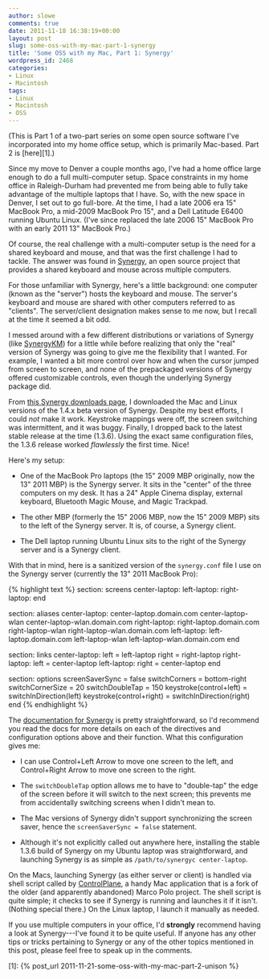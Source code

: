```yaml
---
author: slowe
comments: true
date: 2011-11-18 16:38:19+00:00
layout: post
slug: some-oss-with-my-mac-part-1-synergy
title: 'Some OSS with my Mac, Part 1: Synergy'
wordpress_id: 2468
categories:
- Linux
- Macintosh
tags:
- Linux
- Macintosh
- OSS
---
```


(This is Part 1 of a two-part series on some open source software I've incorporated into my home office setup, which is primarily Mac-based. Part 2 is [here][1].)

Since my move to Denver a couple months ago, I've had a home office large enough to do a full multi-computer setup. Space constraints in my home office in Raleigh-Durham had prevented me from being able to fully take advantage of the multiple laptops that I have. So, with the new space in Denver, I set out to go full-bore. At the time, I had a late 2006 era 15" MacBook Pro, a mid-2009 MacBook Pro 15", and a Dell Latitude E6400 running Ubuntu Linux. (I've since replaced the late 2006 15" MacBook Pro with an early 2011 13" MacBook Pro.)

Of course, the real challenge with a multi-computer setup is the need for a shared keyboard and mouse, and that was the first challenge I had to tackle. The answer was found in [Synergy](http://synergy-foss.org/), an open source project that provides a shared keyboard and mouse across multiple computers.

For those unfamiliar with Synergy, here's a little background: one computer (known as the "server") hosts the keyboard and mouse. The server's keyboard and mouse are shared with other computers referred to as "clients". The server/client designation makes sense to me now, but I recall at the time it seemed a bit odd.

I messed around with a few different distributions or variations of Synergy (like [SynergyKM](http://sourceforge.net/projects/synergykm/)) for a little while before realizing that only the "real" version of Synergy was going to give me the flexibility that I wanted. For example, I wanted a bit more control over how and when the cursor jumped from screen to screen, and none of the prepackaged versions of Synergy offered customizable controls, even though the underlying Synergy package did.

From [this Synergy downloads page](http://synergy-foss.org/download/), I downloaded the Mac and Linux versions of the 1.4.x beta version of Synergy. Despite my best efforts, I could _not_ make it work. Keystroke mappings were off, the screen switching was intermittent, and it was buggy. Finally, I dropped back to the latest stable release at the time (1.3.6). Using the exact same configuration files, the 1.3.6 release worked _flawlessly_ the first time. Nice!

Here's my setup:

* One of the MacBook Pro laptops (the 15" 2009 MBP originally, now the 13" 2011 MBP) is the Synergy server. It sits in the "center" of the three computers on my desk. It has a 24" Apple Cinema display, external keyboard, Bluetooth Magic Mouse, and Magic Trackpad.

* The other MBP (formerly the 15" 2006 MBP, now the 15" 2009 MBP) sits to the left of the Synergy server. It is, of course, a Synergy client.

* The Dell laptop running Ubuntu Linux sits to the right of the Synergy server and is a Synergy client.

With that in mind, here is a sanitized version of the `synergy.conf` file I use on the Synergy server (currently the 13" 2011 MacBook Pro):

{% highlight text %}
section: screens
    center-laptop:
    left-laptop:
    right-laptop:
end

section: aliases
    center-laptop:
        center-laptop.domain.com
        center-laptop-wlan
        center-laptop-wlan.domain.com
    right-laptop:
        right-laptop.domain.com
        right-laptop-wlan
        right-laptop-wlan.domain.com
    left-laptop:
        left-laptop.domain.com
        left-laptop-wlan
        left-laptop-wlan.domain.com
end

section: links
    center-laptop:
        left = left-laptop
        right = right-laptop
    right-laptop:
        left = center-laptop
    left-laptop:
        right = center-laptop
end

section: options
    screenSaverSync = false
    switchCorners = bottom-right
    switchCornerSize = 20
    switchDoubleTap = 150
    keystroke(control+left) = switchInDirection(left)
    keystroke(control+right) = switchInDirection(right)
end
{% endhighlight %}

The [documentation for Synergy](http://synergy-foss.org/tracker/projects/synergy/wiki/Docs) is pretty straightforward, so I'd recommend you read the docs for more details on each of the directives and configuration options above and their function. What this configuration gives me:

* I can use Control+Left Arrow to move one screen to the left, and Control+Right Arrow to move one screen to the right.

* The `switchDoubleTap` option allows me to have to "double-tap" the edge of the screen before it will switch to the next screen; this prevents me from accidentally switching screens when I didn't mean to.

* The Mac versions of Synergy didn't support synchronizing the screen saver, hence the `screenSaverSync = false` statement.

* Although it's not explicitly called out anywhere here, installing the stable 1.3.6 build of Synergy on my Ubuntu laptop was straightforward, and launching Synergy is as simple as `/path/to/synergyc center-laptop`.

On the Macs, launching Synergy (as either server or client) is handled via shell script called by [ControlPlane](http://controlplane.dustinrue.com/), a handy Mac application that is a fork of the older (and apparently abandoned) Marco Polo project. The shell script is quite simple; it checks to see if Synergy is running and launches it if it isn't. (Nothing special there.) On the Linux laptop, I launch it manually as needed.

If you use multiple computers in your office, I'd **strongly** recommend having a look at Synergy---I've found it to be quite useful. If anyone has any other tips or tricks pertaining to Synergy or any of the other topics mentioned in this post, please feel free to speak up in the comments.

[1]: {% post_url 2011-11-21-some-oss-with-my-mac-part-2-unison %}
